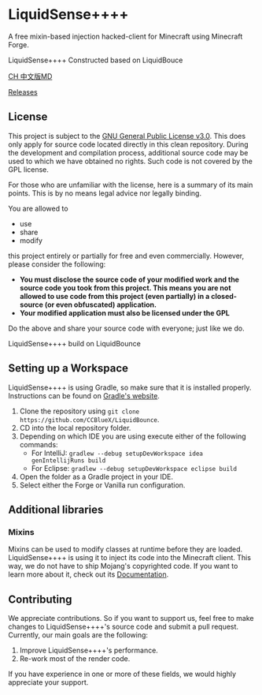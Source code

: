# LiquidSense++++
A free mixin-based injection hacked-client for Minecraft using Minecraft Forge.

LiquidSense++++ Constructed based on LiquidBouce

[CH 中文版MD](https://github.com/LTGVE/LiquidSensePlusPlusPlusPlus/blob/main/README.CN.md)

[Releases](https://github.com/LTGVE/LiquidSensePlusPlusPlusPlus/releases)

## License
This project is subject to the [GNU General Public License v3.0](LICENSE). This does only apply for source code located directly in this clean repository. During the development and compilation process, additional source code may be used to which we have obtained no rights. Such code is not covered by the GPL license.

For those who are unfamiliar with the license, here is a summary of its main points. This is by no means legal advice nor legally binding.

You are allowed to
- use
- share
- modify

this project entirely or partially for free and even commercially. However, please consider the following:

- **You must disclose the source code of your modified work and the source code you took from this project. This means you are not allowed to use code from this project (even partially) in a closed-source (or even obfuscated) application.**
- **Your modified application must also be licensed under the GPL** 

Do the above and share your source code with everyone; just like we do.

LiquidSense++++ build on LiquidBounce

## Setting up a Workspace
LiquidSense++++ is using Gradle, so make sure that it is installed properly. Instructions can be found on [Gradle's website](https://gradle.org/install/).
1. Clone the repository using `git clone https://github.com/CCBlueX/LiquidBounce`. 
2. CD into the local repository folder.
3. Depending on which IDE you are using execute either of the following commands:
    - For IntelliJ: `gradlew --debug setupDevWorkspace idea genIntellijRuns build`
    - For Eclipse: `gradlew --debug setupDevWorkspace eclipse build`
4. Open the folder as a Gradle project in your IDE.
5. Select either the Forge or Vanilla run configuration.

## Additional libraries
### Mixins
Mixins can be used to modify classes at runtime before they are loaded. LiquidSense++++ is using it to inject its code into the Minecraft client. This way, we do not have to ship Mojang's copyrighted code. If you want to learn more about it, check out its [Documentation](https://docs.spongepowered.org/5.1.0/en/plugin/internals/mixins.html).

## Contributing

We appreciate contributions. So if you want to support us, feel free to make changes to LiquidSense++++'s source code and submit a pull request. Currently, our main goals are the following:
1. Improve LiquidSense++++'s performance.
2. Re-work most of the render code.

If you have experience in one or more of these fields, we would highly appreciate your support.
